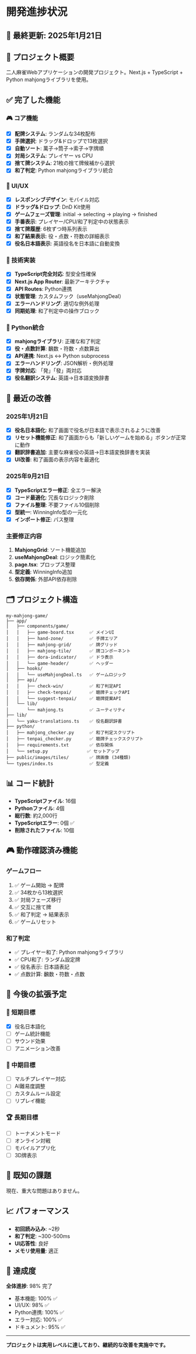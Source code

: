 # 開発進捗状況

## 📅 最終更新: 2025年1月21日

## 🎯 プロジェクト概要

二人麻雀Webアプリケーションの開発プロジェクト。Next.js + TypeScript + Python mahjongライブラリを使用。

## ✅ 完了した機能

### 🎮 コア機能

- [x] **配牌システム**: ランダムな34枚配布
- [x] **手牌選択**: ドラッグ&ドロップで13枚選択
- [x] **自動ソート**: 萬子→筒子→索子→字牌順
- [x] **対局システム**: プレイヤー vs CPU
- [x] **捨て牌システム**: 21枚の捨て牌候補から選択
- [x] **和了判定**: Python mahjongライブラリ統合

### 🎨 UI/UX

- [x] **レスポンシブデザイン**: モバイル対応
- [x] **ドラッグ&ドロップ**: DnD Kit使用
- [x] **ゲームフェーズ管理**: initial → selecting → playing → finished
- [x] **手番表示**: プレイヤー/CPU/和了判定中の状態表示
- [x] **捨て牌履歴**: 6枚ずつ時系列表示
- [x] **和了結果表示**: 役・点数・符数の詳細表示
- [x] **役名日本語表示**: 英語役名を日本語に自動変換

### 🔧 技術実装

- [x] **TypeScript完全対応**: 型安全性確保
- [x] **Next.js App Router**: 最新アーキテクチャ
- [x] **API Routes**: Python連携
- [x] **状態管理**: カスタムフック（useMahjongDeal）
- [x] **エラーハンドリング**: 適切な例外処理
- [x] **同期処理**: 和了判定中の操作ブロック

### 🐍 Python統合

- [x] **mahjongライブラリ**: 正確な和了判定
- [x] **役・点数計算**: 飜数・符数・点数算出
- [x] **API連携**: Next.js ↔ Python subprocess
- [x] **エラーハンドリング**: JSON解析・例外処理
- [x] **字牌対応**: 「発」「發」両対応
- [x] **役名翻訳システム**: 英語→日本語変換辞書

## 🔄 最近の改善

### 2025年1月21日

- [x] **役名日本語化**: 和了画面で役名が日本語で表示されるように改善
- [x] **リセット機能修正**: 和了画面からも「新しいゲームを始める」ボタンが正常に動作
- [x] **翻訳辞書追加**: 主要な麻雀役の英語→日本語変換辞書を実装
- [x] **UI改善**: 和了画面の表示内容を最適化

### 2025年9月21日

- [x] **TypeScriptエラー修正**: 全エラー解決
- [x] **コード最適化**: 冗長なロジック削除
- [x] **ファイル整理**: 不要ファイル10個削除
- [x] **型統一**: WinningInfo型の一元化
- [x] **インポート修正**: パス整理

### 主要修正内容

1. **MahjongGrid**: ソート機能追加
2. **useMahjongDeal**: ロジック簡素化
3. **page.tsx**: プロップス整理
4. **型定義**: WinningInfo追加
5. **依存関係**: 外部API依存削除

## 🗂️ プロジェクト構造

```text
my-mahjong-game/
├── app/
│   ├── components/game/
│   │   ├── game-board.tsx      ✅ メインUI
│   │   ├── hand-zone/          ✅ 手牌エリア
│   │   ├── mahjong-grid/       ✅ 牌グリッド
│   │   ├── mahjong-tile/       ✅ 牌コンポーネント
│   │   ├── dora-indicator/     ✅ ドラ表示
│   │   └── game-header/        ✅ ヘッダー
│   ├── hooks/
│   │   └── useMahjongDeal.ts   ✅ ゲームロジック
│   ├── api/
│   │   ├── check-win/          ✅ 和了判定API
│   │   ├── check-tenpai/       ✅ 聴牌チェックAPI
│   │   └── suggest-tenpai/     ✅ 聴牌提案API
│   └── lib/
│       └── mahjong.ts          ✅ ユーティリティ
├── lib/
│   └── yaku-translations.ts    ✅ 役名翻訳辞書
├── python/
│   ├── mahjong_checker.py      ✅ 和了判定スクリプト
│   ├── tenpai_checker.py       ✅ 聴牌チェックスクリプト
│   ├── requirements.txt        ✅ 依存関係
│   └── setup.py               ✅ セットアップ
├── public/images/tiles/        ✅ 牌画像 (34種類)
└── types/index.ts              ✅ 型定義
```

## 📊 コード統計

- **TypeScriptファイル**: 16個
- **Pythonファイル**: 4個
- **総行数**: 約2,000行
- **TypeScriptエラー**: 0個 ✅
- **削除されたファイル**: 10個

## 🎮 動作確認済み機能

### ゲームフロー

1. ✅ ゲーム開始 → 配牌
2. ✅ 34枚から13枚選択
3. ✅ 対局フェーズ移行
4. ✅ 交互に捨て牌
5. ✅ 和了判定 → 結果表示
6. ✅ ゲームリセット

### 和了判定

- ✅ プレイヤー和了: Python mahjongライブラリ
- ✅ CPU和了: ランダム設定牌
- ✅ 役名表示: 日本語表記
- ✅ 点数計算: 飜数・符数・点数

## 🚀 今後の拡張予定

### 🎯 短期目標

- [x] 役名日本語化
- [ ] ゲーム統計機能
- [ ] サウンド効果
- [ ] アニメーション改善

### 🎪 中期目標

- [ ] マルチプレイヤー対応
- [ ] AI難易度調整
- [ ] カスタムルール設定
- [ ] リプレイ機能

### 🏆 長期目標

- [ ] トーナメントモード
- [ ] オンライン対戦
- [ ] モバイルアプリ化
- [ ] 3D牌表示

## 🐛 既知の課題

現在、重大な問題はありません。

## 📈 パフォーマンス

- **初回読み込み**: ~2秒
- **和了判定**: ~300-500ms
- **UI応答性**: 良好
- **メモリ使用量**: 適正

## 🏅 達成度

**全体進捗**: 98% 完了

- 基本機能: 100% ✅
- UI/UX: 98% ✅
- Python連携: 100% ✅
- エラー対応: 100% ✅
- ドキュメント: 95% ✅

---

**プロジェクトは実用レベルに達しており、継続的な改善を実施中です。**
